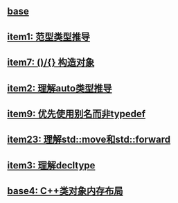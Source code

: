 ## [base](./base/README.md)

## [item1: 范型类型推导](./item1/README.md)

## [item7: ()/{} 构造对象](./item7/README.md)

## [item2: 理解auto类型推导](./item2/README.md)

## [item9: 优先使用别名而非typedef](./item9/README.md)

## [item23: 理解std::move和std::forward](./item23/README.md)

## [item3: 理解decltype](./item3/README.md)

## [base4: C++类对象内存布局](./base4/README.md)
